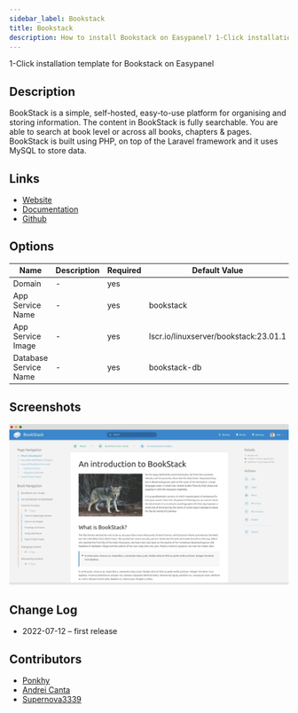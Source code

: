 ```yaml
---
sidebar_label: Bookstack
title: Bookstack
description: How to install Bookstack on Easypanel? 1-Click installation template for Bookstack on Easypanel
---
```


<!-- generated -->

1-Click installation template for Bookstack on Easypanel

## Description

BookStack is a simple, self-hosted, easy-to-use platform for organising and storing information. The content in BookStack is fully searchable. You are able to search at book level or across all books, chapters & pages. BookStack is built using PHP, on top of the Laravel framework and it uses MySQL to store data.

## Links

- [Website](https://www.bookstackapp.com/)
- [Documentation](https://www.bookstackapp.com/docs/)
- [Github](https://github.com/BookStackApp/BookStack)

## Options

Name | Description | Required | Default Value
-|-|-|-
Domain | - | yes | 
App Service Name | - | yes | bookstack
App Service Image | - | yes | lscr.io/linuxserver/bookstack:23.01.1
Database Service Name | - | yes | bookstack-db

## Screenshots

![Bookstack Screenshot](./assets/screenshot.png)

## Change Log

- 2022-07-12 – first release

## Contributors

- [Ponkhy](https://github.com/Ponkhy)
- [Andrei Canta](https://github.com/deiucanta)
- [Supernova3339](https://github.com/Supernova3339)
